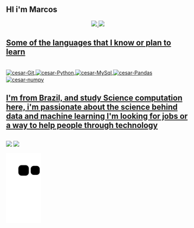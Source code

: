 ## HI i'm Marcos 


<div align="center">
  <a href="https://github.com/omarcos0708">
  <img height="180em" src="https://github-readme-stats.vercel.app/api?username=omarcos0708&show_icons=true&theme=dark&include_all_commits=true&count_private=true"/>
  <img height="180em" src="https://github-readme-stats.vercel.app/api/top-langs/?username=omarcos0708&layout=compact&langs_count=7&theme=dark"/>
</div>

## Some of the languages that I know or plan to learn

<div style="display: inline_block"><br>
  <img align="center" alt="cesar-Git" height="40" width="50" src="https://cdn.jsdelivr.net/gh/devicons/devicon/icons/git/git-original.svg">
  <img align="center" alt="cesar-Python" height="40" width="50" src="https://cdn.jsdelivr.net/gh/devicons/devicon/icons/python/python-plain.svg">
  <img align="center" alt="cesar-MySql" height="40" width="50" src="https://cdn.jsdelivr.net/gh/devicons/devicon/icons/mysql/mysql-original-wordmark.svg">
  <img align="center" alt="cesar-Pandas" height="40" width="50" src="https://cdn.jsdelivr.net/gh/devicons/devicon/icons/pandas/pandas-original-wordmark.svg">
  <img align="center" alt="cesar-numpy" height="40" width="50" src="https://cdn.jsdelivr.net/gh/devicons/devicon/icons/numpy/numpy-original-wordmark.svg">
</div>

  ## I'm from Brazil, and study Science computation here, i'm passionate about the science behind data and machine learning I'm looking for jobs or a way to help people through technology
  ##
  
 <div>
  <a href="https://www.linkedin.com/in/marcoscesarandrade/" target="_blank"><img src="https://img.shields.io/badge/-LinkedIn-%230077B5?style=for-the-badge&logo=linkedin&logoColor=white" target="_blank"></a>
 <a href = "mailto:cacocesar2020@gmail.com""><img src="https://img.shields.io/badge/-Gmail-%23333?style=for-the-badge&logo=gmail&logoColor=white" target="_blank"></a>
 
  ![Snake animation](https://github.com/omarcos0708/omarcos0708/blob/output/github-contribution-grid-snake.svg)
  
  </div>
